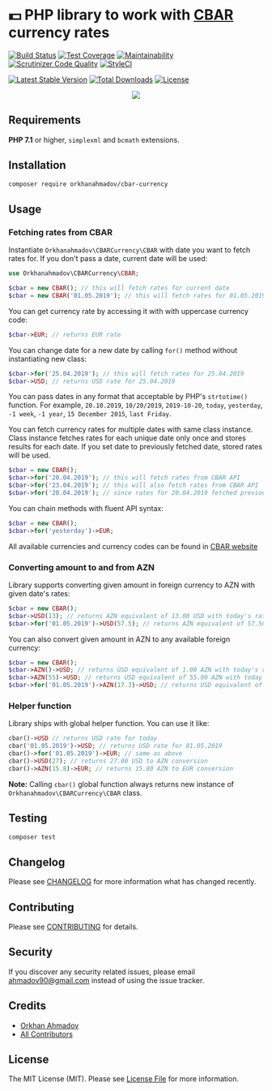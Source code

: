 # :dollar: PHP library to work with [CBAR](https://www.cbar.az/home?language=en) currency rates

[![Build Status](https://travis-ci.org/orkhanahmadov/cbar-currency.svg?branch=master)](https://travis-ci.org/orkhanahmadov/cbar-currency)
[![Test Coverage](https://api.codeclimate.com/v1/badges/d5cf2c42b3f6febb6a29/test_coverage)](https://codeclimate.com/github/orkhanahmadov/cbar-currency/test_coverage)
[![Maintainability](https://api.codeclimate.com/v1/badges/d5cf2c42b3f6febb6a29/maintainability)](https://codeclimate.com/github/orkhanahmadov/cbar-currency/maintainability)
[![Scrutinizer Code Quality](https://scrutinizer-ci.com/g/orkhanahmadov/cbar-currency/badges/quality-score.png?b=master)](https://scrutinizer-ci.com/g/orkhanahmadov/cbar-currency/?branch=master)
[![StyleCI](https://github.styleci.io/repos/184592322/shield?branch=master)](https://github.styleci.io/repos/184592322)

[![Latest Stable Version](https://poser.pugx.org/orkhanahmadov/cbar-currency/version)](https://packagist.org/packages/orkhanahmadov/cbar-currency)
[![Total Downloads](https://poser.pugx.org/orkhanahmadov/cbar-currency/downloads)](https://packagist.org/packages/orkhanahmadov/cbar-currency)
[![License](https://poser.pugx.org/orkhanahmadov/cbar-currency/license)](https://packagist.org/packages/orkhanahmadov/cbar-currency)

<p align="center">
<img src="https://raw.githubusercontent.com/orkhanahmadov/cbar-currency/master/screenshot.png" />
</p>

## Requirements

**PHP 7.1** or higher, ``simplexml`` and ``bcmath`` extensions.

## Installation

```bash
composer require orkhanahmadov/cbar-currency
```

## Usage

### Fetching rates from CBAR

Instantiate ``Orkhanahmadov\CBARCurrency\CBAR`` with date you want to fetch rates for. If you don't pass a date, current date will be used:

```php
use Orkhanahmadov\CBARCurrency\CBAR;

$cbar = new CBAR(); // this will fetch rates for current date
$cbar = new CBAR('01.05.2019'); // this will fetch rates for 01.05.2019
```

You can get currency rate by accessing it with with uppercase currency code:

```php
$cbar->EUR; // returns EUR rate
```

You can change date for a new date by calling ``for()`` method without instantiating new class:

```php
$cbar->for('25.04.2019'); // this will fetch rates for 25.04.2019
$cbar->USD; // returns USD rate for 25.04.2019
```

You can pass dates in any format that acceptable by PHP's ``strtotime()`` function.
For example, ``20.10.2019``, ``10/20/2019``, ``2019-10-20``, ``today``, ``yesterday``, ``-1 week``, ``-1 year``, ``15 December 2015``, ``last Friday``.

You can fetch currency rates for multiple dates with same class instance.
Class instance fetches rates for each unique date only once and stores results for each date.
If you set date to previously fetched date, stored rates will be used.

```php
$cbar = new CBAR();
$cbar->for('20.04.2019'); // this will fetch rates from CBAR API
$cbar->for('23.04.2019'); // this will also fetch rates from CBAR API
$cbar->for('20.04.2019'); // since rates for 20.04.2019 fetched previously stored rates will be used instead of fetching rates for same day again
```

You can chain methods with fluent API syntax:

```php
$cbar = new CBAR();
$cbar->for('yesterday')->EUR;
```

All available currencies and currency codes can be found in [CBAR website](https://www.cbar.az/currency/rates?language=en)

### Converting amount to and from AZN

Library supports converting given amount in foreign currency to AZN with given date's rates:

```php
$cbar = new CBAR();
$cbar->USD(13); // returns AZN equivalent of 13.00 USD with today's rates
$cbar->for('01.05.2019')->USD(57.5); // returns AZN equivalent of 57.50 USD with 01.05.2019 rates
```

You can also convert given amount in AZN to any available foreign currency:

```php
$cbar = new CBAR();
$cbar->AZN()->USD; // returns USD equivalent of 1.00 AZN with today's rates
$cbar->AZN(55)->USD; // returns USD equivalent of 55.00 AZN with today's rates
$cbar->for('01.05.2019')->AZN(17.3)->USD; // returns USD equivalent of 17.30 AZN with 01.05.2019 rates
```

### Helper function

Library ships with global helper function. You can use it like:

```php
cbar()->USD // returns USD rate for today
cbar('01.05.2019')->USD; // returns USD rate for 01.05.2019
cbar()->for('01.05.2019')->EUR; // same as above
cbar()->USD(27); // returns 27.00 USD to AZN conversion
cbar()->AZN(15.8)->EUR; // returns 15.80 AZN to EUR conversion
```

**Note:** Calling ``cbar()`` global function always returns new instance of ``Orkhanahmadov\CBARCurrency\CBAR`` class.

## Testing

``` bash
composer test
```

## Changelog

Please see [CHANGELOG](CHANGELOG.md) for more information what has changed recently.

## Contributing

Please see [CONTRIBUTING](CONTRIBUTING.md) for details.

## Security

If you discover any security related issues, please email ahmadov90@gmail.com instead of using the issue tracker.

## Credits

- [Orkhan Ahmadov](https://github.com/orkhanahmadov)
- [All Contributors](../../contributors)

## License

The MIT License (MIT). Please see [License File](LICENSE.md) for more information.
